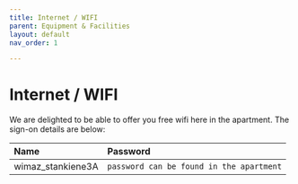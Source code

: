 ```yaml
---
title: Internet / WIFI
parent: Equipment & Facilities
layout: default
nav_order: 1

---
```


# Internet / WIFI

We are delighted to be able to offer you free wifi here in the apartment. The sign-on details are below:

| Name              | Password |
|:------------------|:---------|
| wimaz_stankiene3A | `password can be found in the apartment`  |
